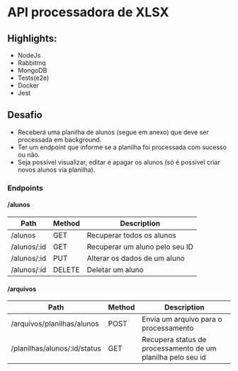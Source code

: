 # API processadora de XLSX

## Highlights:
- NodeJs
- Rabbitmq
- MongoDB
- Tests(e2e)
- Docker
- Jest

## Desafio
- Receberá uma planilha de alunos (segue em anexo) que deve ser
processada em background.
- Ter um endpoint que informe se a planilha foi processada com sucesso ou
não.
- Seja possível visualizar, editar e apagar os alunos (só é possível criar
novos alunos via planilha).

### Endpoints

#### /alunos
Path | Method | Description
---|---|---
/alunos | GET | Recuperar todos os alunos
/alunos/:id | GET | Recuperar um aluno pelo seu ID
/alunos/:id | PUT | Alterar os dados de um aluno
/alunos/:id | DELETE | Deletar um aluno

#### /arquivos
Path | Method | Description
---|---|---
/arquivos/planilhas/alunos | POST | Envia um arquivo para o processamento
/planilhas/alunos/:id/status | GET | Recupera status de processamento de um planilha pelo seu id
